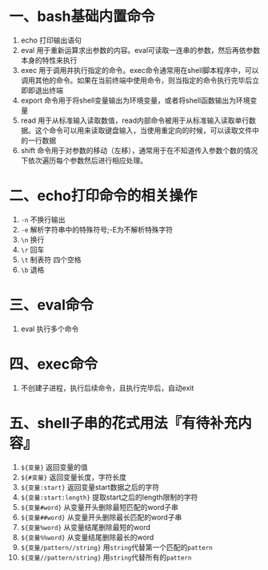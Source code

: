 # 一、bash基础内置命令
1. echo 打印输出语句
2. eval 用于重新运算求出参数的内容。eval可读取一连串的参数，然后再依参数本身的特性来执行
3. exec 用于调用并执行指定的命令。exec命令通常用在shell脚本程序中，可以调用其他的命令。如果在当前终端中使用命令，则当指定的命令执行完毕后立即即退出终端
4. export 命令用于将shell变量输出为环境变量，或者将shell函数输出为环境变量
5. read 用于从标准输入读取数值，read内部命令被用于从标准输入读取单行数据。这个命令可以用来读取键盘输入，当使用重定向的时候，可以读取文件中的一行数据
6. shift 命令用于对参数的移动（左移），通常用于在不知道传入参数个数的情况下依次遍历每个参数然后进行相应处理。
 

# 二、echo打印命令的相关操作
1. `-n` 不换行输出
2. `-e` 解析字符串中的特殊符号;-E为不解析特殊字符
3. `\n` 换行
4. `\r` 回车
5. `\t` 制表符 四个空格
6. `\b` 退格

# 三、eval命令
1. eval 执行多个命令


# 四、exec命令
1. 不创建子进程，执行后续命令，且执行完毕后，自动exit


# 五、shell子串的花式用法『有待补充内容』
1. `${变量}` 返回变量的值
2. `${#变量}` 返回变量长度，字符长度
3. `${变量:start}` 返回变量start数据之后的字符 
4. `${变量:start:length}` 提取start之后的length限制的字符
5. `${变量#word}` 从变量开头删除最短匹配的word子串
6. `${变量##word}` 从变量开头删除最长匹配的word子串
7. `${变量%word}` 从变量结尾删除最短的word
8. `${变量%%word}` 从变量结尾删除最长的word
9. `${变量/pattern//string}` 用`string`代替第一个匹配的`pattern`
10. `${变量//pattern/string}` 用`string`代替所有的`pattern`

 
